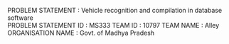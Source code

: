 
PROBLEM STATEMENT       : Vehicle recognition and compilation in database
                                                        software                                                                                                                                 
PROBLEM STATEMENT ID    : MS333
TEAM ID                 : 10797
TEAM NAME               : Alley
ORGANISATION NAME       : Govt. of Madhya Pradesh
